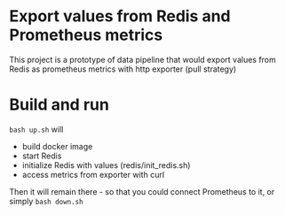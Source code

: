 # Export values from Redis and Prometheus metrics

This project is a prototype of data pipeline that would export values from Redis as prometheus metrics with http exporter (pull strategy)

# Build and run
`bash up.sh` will 
- build docker image 
- start Redis
- initialize Redis with values (redis/init_redis.sh)
- access metrics from exporter with curl 

Then it will remain there - so that you could connect Prometheus to it, or simply `bash down.sh`
